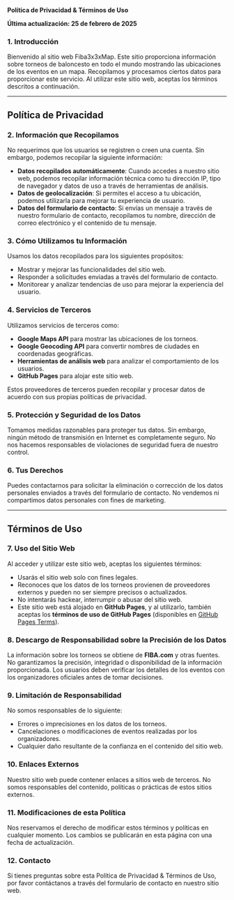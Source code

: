 **Política de Privacidad & Términos de Uso**

**Última actualización: 25 de febrero de 2025**

### 1. Introducción

Bienvenido al sitio web Fiba3x3xMap. Este sitio proporciona información sobre torneos de baloncesto en todo el mundo mostrando las ubicaciones de los eventos en un mapa. Recopilamos y procesamos ciertos datos para proporcionar este servicio. Al utilizar este sitio web, aceptas los términos descritos a continuación.

---

## **Política de Privacidad**

### 2. Información que Recopilamos

No requerimos que los usuarios se registren o creen una cuenta. Sin embargo, podemos recopilar la siguiente información:

- **Datos recopilados automáticamente**: Cuando accedes a nuestro sitio web, podemos recopilar información técnica como tu dirección IP, tipo de navegador y datos de uso a través de herramientas de análisis.
- **Datos de geolocalización**: Si permites el acceso a tu ubicación, podemos utilizarla para mejorar tu experiencia de usuario.
- **Datos del formulario de contacto**: Si envías un mensaje a través de nuestro formulario de contacto, recopilamos tu nombre, dirección de correo electrónico y el contenido de tu mensaje.

### 3. Cómo Utilizamos tu Información

Usamos los datos recopilados para los siguientes propósitos:

- Mostrar y mejorar las funcionalidades del sitio web.
- Responder a solicitudes enviadas a través del formulario de contacto.
- Monitorear y analizar tendencias de uso para mejorar la experiencia del usuario.

### 4. Servicios de Terceros

Utilizamos servicios de terceros como:

- **Google Maps API** para mostrar las ubicaciones de los torneos.
- **Google Geocoding API** para convertir nombres de ciudades en coordenadas geográficas.
- **Herramientas de análisis web** para analizar el comportamiento de los usuarios.
- **GitHub Pages** para alojar este sitio web.

Estos proveedores de terceros pueden recopilar y procesar datos de acuerdo con sus propias políticas de privacidad.

### 5. Protección y Seguridad de los Datos

Tomamos medidas razonables para proteger tus datos. Sin embargo, ningún método de transmisión en Internet es completamente seguro. No nos hacemos responsables de violaciones de seguridad fuera de nuestro control.

### 6. Tus Derechos

Puedes contactarnos para solicitar la eliminación o corrección de los datos personales enviados a través del formulario de contacto. No vendemos ni compartimos datos personales con fines de marketing.

---

## **Términos de Uso**

### 7. Uso del Sitio Web

Al acceder y utilizar este sitio web, aceptas los siguientes términos:

- Usarás el sitio web solo con fines legales.
- Reconoces que los datos de los torneos provienen de proveedores externos y pueden no ser siempre precisos o actualizados.
- No intentarás hackear, interrumpir o abusar del sitio web.
- Este sitio web está alojado en **GitHub Pages**, y al utilizarlo, también aceptas los **términos de uso de GitHub Pages** (disponibles en [GitHub Pages Terms](https://docs.github.com/en/pages/getting-started-with-github-pages)).

### 8. Descargo de Responsabilidad sobre la Precisión de los Datos

La información sobre los torneos se obtiene de **FIBA.com** y otras fuentes. No garantizamos la precisión, integridad o disponibilidad de la información proporcionada. Los usuarios deben verificar los detalles de los eventos con los organizadores oficiales antes de tomar decisiones.

### 9. Limitación de Responsabilidad

No somos responsables de lo siguiente:

- Errores o imprecisiones en los datos de los torneos.
- Cancelaciones o modificaciones de eventos realizadas por los organizadores.
- Cualquier daño resultante de la confianza en el contenido del sitio web.

### 10. Enlaces Externos

Nuestro sitio web puede contener enlaces a sitios web de terceros. No somos responsables del contenido, políticas o prácticas de estos sitios externos.

### 11. Modificaciones de esta Política

Nos reservamos el derecho de modificar estos términos y políticas en cualquier momento. Los cambios se publicarán en esta página con una fecha de actualización.

### 12. Contacto

Si tienes preguntas sobre esta Política de Privacidad & Términos de Uso, por favor contáctanos a través del formulario de contacto en nuestro sitio web.

